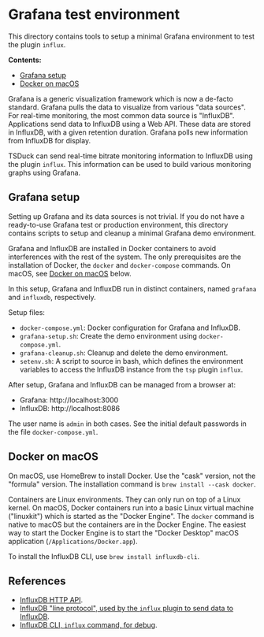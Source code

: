 # Grafana test environment

This directory contains tools to setup a minimal Grafana environment to test
the plugin `influx`.

**Contents:**

* [Grafana setup](#grafana-setup)
* [Docker on macOS](#docker-on-macos)

Grafana is a generic visualization framework which is now a de-facto standard.
Grafana pulls the data to visualize from various "data sources". For real-time
monitoring, the most common data source is "InfluxDB". Applications send data
to InfluxDB using a Web API. These data are stored in InfluxDB, with a given
retention duration. Grafana polls new information from InfluxDB for display.

TSDuck can send real-time bitrate monitoring information to InfluxDB using the
plugin `influx`. This information can be used to build various monitoring graphs
using Grafana.

## Grafana setup

Setting up Grafana and its data sources is not trivial. If you do not have a
ready-to-use Grafana test or production environment, this directory contains
scripts to setup and cleanup a minimal Grafana demo environment.

Grafana and InfluxDB are installed in Docker containers to avoid interferences
with the rest of the system. The only prerequisites are the installation of
Docker, the `docker` and `docker-compose` commands. On macOS, see
[Docker on macOS](#docker-on-macos) below.

In this setup, Grafana and InfluxDB run in distinct containers, named `grafana`
and `influxdb`, respectively.

Setup files:

- `docker-compose.yml`: Docker configuration for Grafana and InfluxDB.
- `grafana-setup.sh`: Create the demo environment using `docker-compose.yml`.
- `grafana-cleanup.sh`: Cleanup and delete the demo environment.
- `setenv.sh`: A script to source in bash, which defines the environment
  variables to access the InfluxDB instance from the `tsp` plugin `influx`.

After setup, Grafana and InfluxDB can be managed from a browser at:

- Grafana: http://localhost:3000
- InfluxDB: http://localhost:8086

The user name is `admin` in both cases. See the initial default passwords in
the file `docker-compose.yml`.

## Docker on macOS

On macOS, use HomeBrew to install Docker. Use the "cask" version, not the
"formula" version. The installation command is `brew install --cask docker`.

Containers are Linux environments. They can only run on top of a Linux
kernel. On macOS, Docker containers run into a basic Linux virtual machine
("linuxkit") which is started as the "Docker Engine". The `docker` command
is native to macOS but the containers are in the Docker Engine. The easiest
way to start the Docker Engine is to start the "Docker Desktop" macOS
application (`/Applications/Docker.app`).

To install the InfluxDB CLI, use `brew install influxdb-cli`.

## References

- [InfluxDB HTTP API](https://docs.influxdata.com/influxdb/v2/api/v2/).
- [InfluxDB "line protocol", used by the `influx` plugin to send data to InfluxDB](https://docs.influxdata.com/influxdb/v2/reference/syntax/line-protocol/).
- [InfluxDB CLI, `influx` command, for debug](https://docs.influxdata.com/influxdb/v2/reference/cli/influx/).
